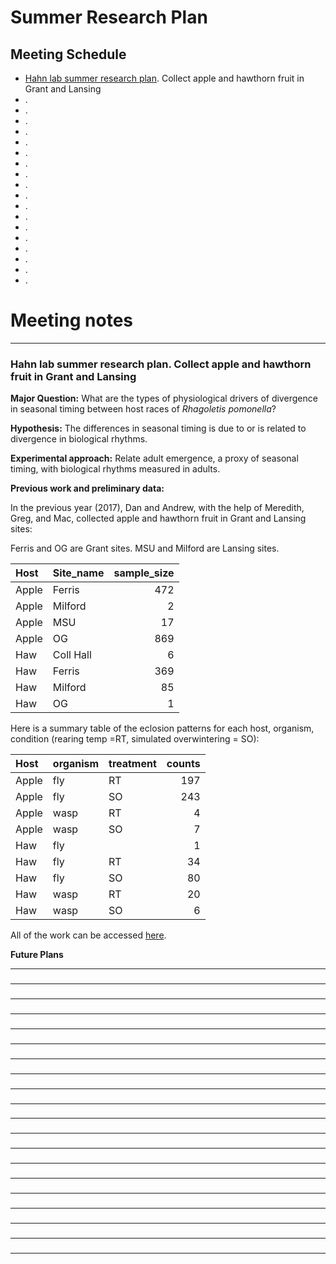 # Summer Research Plan

## Meeting Schedule

* [Hahn lab summer research plan](#id-section1). Collect apple and hawthorn fruit in Grant and Lansing
* [](#id-section2). 
* [  ](#id-section3).
* [](#id-section4).
* [](#id-section5).
* [ ](#id-section6).
* [](#id-section7).
* [ ](#id-section8).
* [](#id-section9).
* [  ](#id-section10).
* [  ](#id-section11).
* [ ](#id-section12).
* [ ](#id-section13).
* [ ](#id-section14).
* [ ](#id-section15).
* [ ](#id-section16).
* [ ](#id-section17).
* [](#id-section18).
* [](#id-section19).


# Meeting notes

------

<div id='id-section1'/>    
    
### Hahn lab summer research plan. Collect apple and hawthorn fruit in Grant and Lansing

**Major Question:** What are the types of physiological drivers of divergence in seasonal timing between host races of *Rhagoletis pomonella*?

**Hypothesis:** The differences in seasonal timing is due to or is related to divergence in biological rhythms. 

**Experimental approach:** Relate adult emergence, a proxy of seasonal timing, with biological rhythms measured in adults. 

**Previous work and preliminary data:**

In the previous year (2017), Dan and Andrew, with the help of Meredith, Greg, and Mac, collected apple and hawthorn fruit in Grant and Lansing sites:

Ferris and OG are Grant sites. 
MSU and Milford are Lansing sites. 

|Host  |Site_name | sample_size|
|:-----|:---------|-----------:|
|Apple |Ferris    |         472|
|Apple |Milford   |           2|
|Apple |MSU       |          17|
|Apple |OG        |         869|
|Haw   |Coll Hall |           6|
|Haw   |Ferris    |         369|
|Haw   |Milford   |          85|
|Haw   |OG        |           1|

Here is a summary table of the eclosion patterns for each host, organism, condition (rearing temp =RT, simulated overwintering = SO):

|Host  |organism |treatment | counts|
|:-----|:--------|:---------|------:|
|Apple |fly      |RT        |    197|
|Apple |fly      |SO        |    243|
|Apple |wasp     |RT        |      4|
|Apple |wasp     |SO        |      7|
|Haw   |fly      |          |      1|
|Haw   |fly      |RT        |     34|
|Haw   |fly      |SO        |     80|
|Haw   |wasp     |RT        |     20|
|Haw   |wasp     |SO        |      6|


All of the work can be accessed [here](https://github.com/adnguyen/Circadian_rhythm_runs_seasonal_timing).

**Future Plans**



------

<div id='id-section2'/>    
    
###      

------

<div id='id-section3'/>    
    
###  

------

<div id='id-section4'/>    
    
###  

------

<div id='id-section5'/>    
    
###   

------

<div id='id-section6'/>    
    
###  

------

<div id='id-section7'/>    
    
###   

------

<div id='id-section8'/>    
    
###   

------

<div id='id-section9'/>    
    
###   

------

<div id='id-section10'/>    
    
###   

------

<div id='id-section11'/>    
    
###  

------

<div id='id-section12'/>    
    
### 

------

<div id='id-section13'/>    
    
### 

------

<div id='id-section14'/>    
    
### 

------

<div id='id-section15'/>    
    
###  

------

<div id='id-section16'/>    
    
###   

------

<div id='id-section17'/>    
    
###   

------

<div id='id-section18'/>    
    
###   

------

<div id='id-section19'/>    
    
###  

------

<div id='id-section20'/>    
    
###   

------
